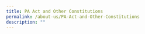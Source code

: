 ```yaml
---
title: PA Act and Other Constitutions
permalink: /about-us/PA-Act-and-Other-Constitutions
description: ""
---
```

